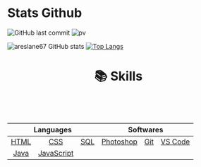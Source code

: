 # Stats Github
![GitHub last commit](https://img.shields.io/github/last-commit/areslane67/areslane67)
![pv](https://pageview.vercel.app/?github_user=areslane67)



![areslane67 GitHub stats](https://github-readme-stats.vercel.app/api?username=areslane67&show_icons=true&theme=github_dark) [![Top Langs](https://github-readme-stats.vercel.app/api/top-langs/?username=areslane67)](https://github.com/anuraghazra/github-readme-stats)

# <p align="center"><span>📚 Skills</span></p>

<table align="center">
	<thead>
		<tr>
			<th colspan="3"><b>Languages</b></th>
			<th colspan="3"><b>Softwares</b></th>
		</tr>
	</thead>
	<tbody>
		<tr>
            <td align="center"><a href="https://en.wikipedia.org/wiki/HTML">HTML</a></td>
            <td align="center"><a href="https://en.wikipedia.org/wiki/CSS">CSS</a></td>
            <td align="center"><a href="https://en.wikipedia.org/wiki/SQL">SQL</a></td>
            <td align="center"><a href="https://www.adobe.com/products/photoshop.html">Photoshop</a></td>
            <td align="center"><a href="https://en.wikipedia.org/wiki/Git">Git</a></td>
			<td align="center"><a href="https://code.visualstudio.com/">VS Code</a></td>
		</tr>
		<tr>
			<td align="center"><a href="https://en.wikipedia.org/wiki/Java_(programming_language)">Java</a></td>
            <td align="center"><a href="https://en.wikipedia.org/wiki/JavaScript">JavaScript</a></td>
          
</br>
	<br>

		
</table>

<br>
